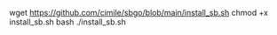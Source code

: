 

wget https://github.com/cimile/sbgo/blob/main/install_sb.sh
chmod +x install_sb.sh
bash ./install_sb.sh
